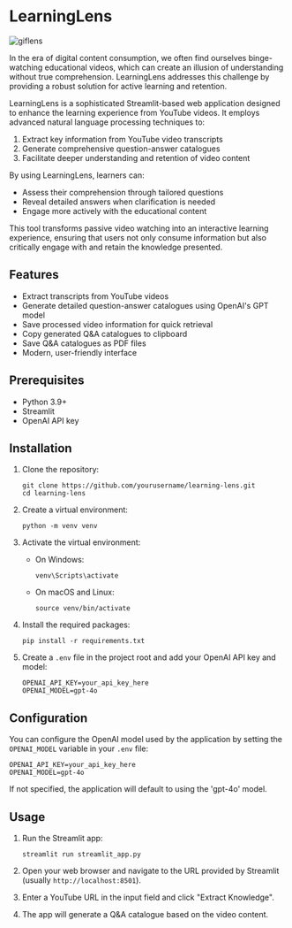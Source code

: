 # LearningLens
![giflens](https://github.com/user-attachments/assets/4ec7f298-2267-4714-90c7-3fab6a92138b)

In the era of digital content consumption, we often find ourselves binge-watching educational videos, which can create an illusion of understanding without true comprehension. LearningLens addresses this challenge by providing a robust solution for active learning and retention.

LearningLens is a sophisticated Streamlit-based web application designed to enhance the learning experience from YouTube videos. It employs advanced natural language processing techniques to:

1. Extract key information from YouTube video transcripts
2. Generate comprehensive question-answer catalogues
3. Facilitate deeper understanding and retention of video content

By using LearningLens, learners can:

- Assess their comprehension through tailored questions
- Reveal detailed answers when clarification is needed
- Engage more actively with the educational content

This tool transforms passive video watching into an interactive learning experience, ensuring that users not only consume information but also critically engage with and retain the knowledge presented.

## Features

- Extract transcripts from YouTube videos
- Generate detailed question-answer catalogues using OpenAI's GPT model
- Save processed video information for quick retrieval
- Copy generated Q&A catalogues to clipboard
- Save Q&A catalogues as PDF files
- Modern, user-friendly interface

## Prerequisites

- Python 3.9+
- Streamlit
- OpenAI API key

## Installation

1. Clone the repository:
   ```
   git clone https://github.com/yourusername/learning-lens.git
   cd learning-lens
   ```

2. Create a virtual environment:
   ```
   python -m venv venv
   ```

3. Activate the virtual environment:
   - On Windows:
     ```
     venv\Scripts\activate
     ```
   - On macOS and Linux:
     ```
     source venv/bin/activate
     ```

4. Install the required packages:
   ```
   pip install -r requirements.txt
   ```

5. Create a `.env` file in the project root and add your OpenAI API key and model:
   ```
   OPENAI_API_KEY=your_api_key_here
   OPENAI_MODEL=gpt-4o
   ```

## Configuration

You can configure the OpenAI model used by the application by setting the `OPENAI_MODEL` variable in your `.env` file:

```
OPENAI_API_KEY=your_api_key_here
OPENAI_MODEL=gpt-4o
```

If not specified, the application will default to using the 'gpt-4o' model.

## Usage

1. Run the Streamlit app:
   ```
   streamlit run streamlit_app.py
   ```

2. Open your web browser and navigate to the URL provided by Streamlit (usually `http://localhost:8501`).

3. Enter a YouTube URL in the input field and click "Extract Knowledge".

4. The app will generate a Q&A catalogue based on the video content.
